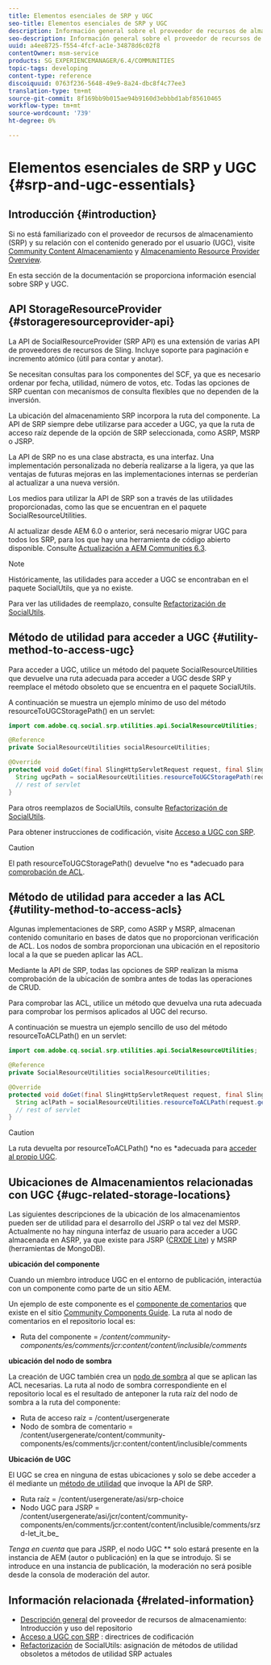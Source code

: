 ```yaml
---
title: Elementos esenciales de SRP y UGC
seo-title: Elementos esenciales de SRP y UGC
description: Información general sobre el proveedor de recursos de almacenamiento y el contenido generado por el usuario
seo-description: Información general sobre el proveedor de recursos de almacenamiento y el contenido generado por el usuario
uuid: a4ee8725-f554-4fcf-ac1e-34878d6c02f8
contentOwner: msm-service
products: SG_EXPERIENCEMANAGER/6.4/COMMUNITIES
topic-tags: developing
content-type: reference
discoiquuid: 0763f236-5648-49e9-8a24-dbc8f4c77ee3
translation-type: tm+mt
source-git-commit: 8f169bb9b015ae94b9160d3ebbbd1abf85610465
workflow-type: tm+mt
source-wordcount: '739'
ht-degree: 0%

---
```



# Elementos esenciales de SRP y UGC {#srp-and-ugc-essentials}

## Introducción {#introduction}

Si no está familiarizado con el proveedor de recursos de almacenamiento (SRP) y su relación con el contenido generado por el usuario (UGC), visite [Community Content Almacenamiento](working-with-srp.md) y [Almacenamiento Resource Provider Overview](srp.md).

En esta sección de la documentación se proporciona información esencial sobre SRP y UGC.

## API StorageResourceProvider {#storageresourceprovider-api}

La API de SocialResourceProvider (SRP API) es una extensión de varias API de proveedores de recursos de Sling. Incluye soporte para paginación e incremento atómico (útil para contar y anotar).

Se necesitan consultas para los componentes del SCF, ya que es necesario ordenar por fecha, utilidad, número de votos, etc. Todas las opciones de SRP cuentan con mecanismos de consulta flexibles que no dependen de la inversión.

La ubicación del almacenamiento SRP incorpora la ruta del componente. La API de SRP siempre debe utilizarse para acceder a UGC, ya que la ruta de acceso raíz depende de la opción de SRP seleccionada, como ASRP, MSRP o JSRP.

La API de SRP no es una clase abstracta, es una interfaz. Una implementación personalizada no debería realizarse a la ligera, ya que las ventajas de futuras mejoras en las implementaciones internas se perderían al actualizar a una nueva versión.

Los medios para utilizar la API de SRP son a través de las utilidades proporcionadas, como las que se encuentran en el paquete SocialResourceUtilities.

Al actualizar desde AEM 6.0 o anterior, será necesario migrar UGC para todos los SRP, para los que hay una herramienta de código abierto disponible. Consulte [Actualización a AEM Communities 6.3](upgrade.md).

>[!NOTE]
>
>Históricamente, las utilidades para acceder a UGC se encontraban en el paquete SocialUtils, que ya no existe.
>
>Para ver las utilidades de reemplazo, consulte [Refactorización de SocialUtils](socialutils.md).

## Método de utilidad para acceder a UGC {#utility-method-to-access-ugc}

Para acceder a UGC, utilice un método del paquete SocialResourceUtilities que devuelve una ruta adecuada para acceder a UGC desde SRP y reemplace el método obsoleto que se encuentra en el paquete SocialUtils.

A continuación se muestra un ejemplo mínimo de uso del método resourceToUGCStoragePath() en un servlet:

```java
import com.adobe.cq.social.srp.utilities.api.SocialResourceUtilities;

@Reference
private SocialResourceUtilities socialResourceUtilities;

@Override
protected void doGet(final SlingHttpServletRequest request, final SlingHttpServletResponse response) throws ServletException, IOException {
  String ugcPath = socialResourceUtilities.resourceToUGCStoragePath(request.getResource());
  // rest of servlet
}
```

Para otros reemplazos de SocialUtils, consulte [Refactorización de SocialUtils](socialutils.md).

Para obtener instrucciones de codificación, visite [Acceso a UGC con SRP](accessing-ugc-with-srp.md).

>[!CAUTION]
>
>El path resourceToUGCStoragePath() devuelve *no es *adecuado para [comprobación de ACL](srp.md#for-access-control-acls).

## Método de utilidad para acceder a las ACL {#utility-method-to-access-acls}

Algunas implementaciones de SRP, como ASRP y MSRP, almacenan contenido comunitario en bases de datos que no proporcionan verificación de ACL. Los nodos de sombra proporcionan una ubicación en el repositorio local a la que se pueden aplicar las ACL.

Mediante la API de SRP, todas las opciones de SRP realizan la misma comprobación de la ubicación de sombra antes de todas las operaciones de CRUD.

Para comprobar las ACL, utilice un método que devuelva una ruta adecuada para comprobar los permisos aplicados al UGC del recurso.

A continuación se muestra un ejemplo sencillo de uso del método resourceToACLPath() en un servlet:

```java
import com.adobe.cq.social.srp.utilities.api.SocialResourceUtilities;

@Reference
private SocialResourceUtilities socialResourceUtilities;

@Override
protected void doGet(final SlingHttpServletRequest request, final SlingHttpServletResponse response) throws ServletException, IOException {
  String aclPath = socialResourceUtilities.resourceToACLPath(request.getResource());
  // rest of servlet
}
```

>[!CAUTION]
>
>La ruta devuelta por resourceToACLPath() *no es *adecuada para [acceder al propio UGC](#utility-method-to-access-acls).

## Ubicaciones de Almacenamientos relacionadas con UGC {#ugc-related-storage-locations}

Las siguientes descripciones de la ubicación de los almacenamientos pueden ser de utilidad para el desarrollo del JSRP o tal vez del MSRP. Actualmente no hay ninguna interfaz de usuario para acceder a UGC almacenada en ASRP, ya que existe para JSRP ([CRXDE Lite](../../help/sites-developing/developing-with-crxde-lite.md)) y MSRP (herramientas de MongoDB).

**ubicación del componente**

Cuando un miembro introduce UGC en el entorno de publicación, interactúa con un componente como parte de un sitio AEM.

Un ejemplo de este componente es el [componente de comentarios](http://localhost:4502/content/community-components/en/comments.html) que existe en el sitio [Community Components Guide](components-guide.md). La ruta al nodo de comentarios en el repositorio local es:

* Ruta del componente = */content/community-components/es/comments/jcr:content/content/inclusible/comments*

**ubicación del nodo de sombra**

La creación de UGC también crea un [nodo de sombra](srp.md#about-shadow-nodes-in-jcr) al que se aplican las ACL necesarias. La ruta al nodo de sombra correspondiente en el repositorio local es el resultado de anteponer la ruta raíz del nodo de sombra a la ruta del componente:

* Ruta de acceso raíz = /content/usergenerate
* Nodo de sombra de comentario = /content/usergenerate/content/community-components/es/comments/jcr:content/content/inclusible/comments

**Ubicación de UGC**

El UGC se crea en ninguna de estas ubicaciones y solo se debe acceder a él mediante un [método de utilidad](#utility-method-to-access-ugc) que invoque la API de SRP.

* Ruta raíz = /content/usergenerate/asi/srp-choice
* Nodo UGC para JSRP = /content/usergenerate/asi/jcr/content/community-components/en/comments/jcr:content/content/inclusible/comments/srzd-let_it_be_

*Tenga en cuenta* que para JSRP, el nodo UGC  ** solo estará presente en la instancia de AEM (autor o publicación) en la que se introdujo. Si se introduce en una instancia de publicación, la moderación no será posible desde la consola de moderación del autor.

## Información relacionada {#related-information}

* [Descripción general](srp.md)  del proveedor de recursos de almacenamiento: Introducción y uso del repositorio
* [Acceso a UGC con SRP](accessing-ugc-with-srp.md) : directrices de codificación
* [Refactorización](socialutils.md)  de SocialUtils: asignación de métodos de utilidad obsoletos a métodos de utilidad SRP actuales

